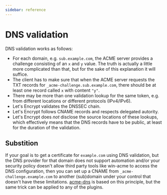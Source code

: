 ```yaml
---
sidebar: reference
---
```


# DNS validation
DNS validation works as follows:
- For each domain, e.g. `sub.example.com`, the ACME server provides a 
challenge consisting of an `x` and `y` value. The truth is actually a little 
more complicated than that, but for the sake of this explanation it will suffice.
- The client has to make sure that when the ACME server requests the TXT 
records for `_acme-challenge.sub.example.com`,
there should be at least one record called `x` with content `"y"`.
- There may be more than one validation lookup for the same token, e.g. from 
different locations or different protocols (IPv4/IPv6).
- Let's Encrypt validates the DNSSEC chain.
- Let's Encrypt follows CNAME records and respects delegated autority.
- Let's Encrypt does *not* disclose the source locations of these lookups, which 
effectively means that the DNS records have to be public, at least for the duration of 
the validation.

## Substition
If your goal is to get a certificate for `example.com` using DNS validation, 
but the DNS provider for that domain does not support automation and/or your 
security policy doesn't allow third party tools like win-acme to access the 
DNS configuration, then you can set up a CNAME from `_acme-challenge.example.com` 
to another (sub)domain under your control that doesn't have these limitations. 
[acme-dns](/reference/plugins/validation/dns/acme-dns) is based on this principle, 
but the same trick can be applied to any of the plugins.